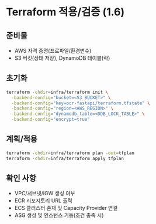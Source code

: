 # Terraform 적용/검증 (1.6)

## 준비물

- AWS 자격 증명(프로파일/환경변수)
- S3 버킷(상태 저장), DynamoDB 테이블(락)

## 초기화

```bash
terraform -chdir=infra/terraform init \
  -backend-config="bucket=<S3_BUCKET>" \
  -backend-config="key=ocr-fastapi/terraform.tfstate" \
  -backend-config="region=<AWS_REGION>" \
  -backend-config="dynamodb_table=<DDB_LOCK_TABLE>" \
  -backend-config="encrypt=true"
```

## 계획/적용

```bash
terraform -chdir=infra/terraform plan -out=tfplan
terraform -chdir=infra/terraform apply tfplan
```

## 확인 사항

- VPC/서브넷/IGW 생성 여부
- ECR 리포지토리 URL 출력
- ECS 클러스터 존재 및 Capacity Provider 연결
- ASG 생성 및 인스턴스 기동(조건 충족 시)
